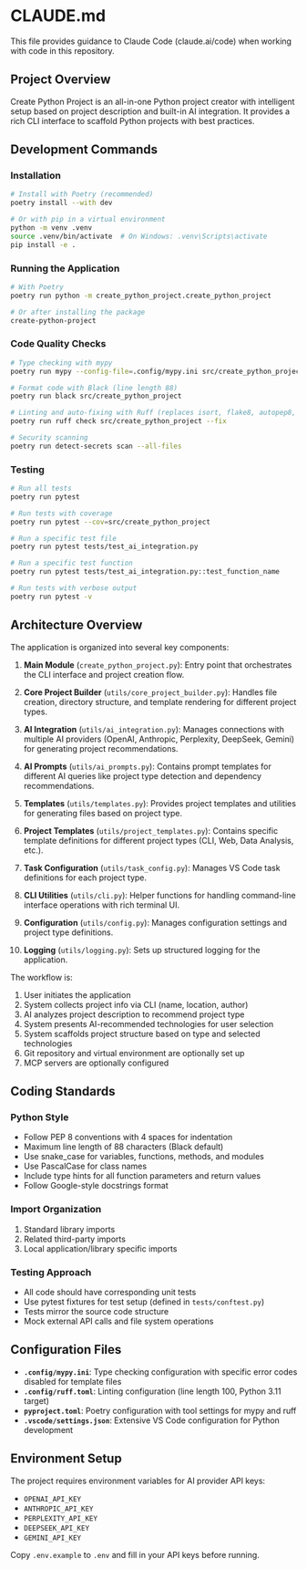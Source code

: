 # CLAUDE.md

This file provides guidance to Claude Code (claude.ai/code) when working with code in this repository.

## Project Overview

Create Python Project is an all-in-one Python project creator with intelligent setup based on project description and built-in AI integration. It provides a rich CLI interface to scaffold Python projects with best practices.

## Development Commands

### Installation

```bash
# Install with Poetry (recommended)
poetry install --with dev

# Or with pip in a virtual environment
python -m venv .venv
source .venv/bin/activate  # On Windows: .venv\Scripts\activate
pip install -e .
```

### Running the Application

```bash
# With Poetry
poetry run python -m create_python_project.create_python_project

# Or after installing the package
create-python-project
```

### Code Quality Checks

```bash
# Type checking with mypy
poetry run mypy --config-file=.config/mypy.ini src/create_python_project

# Format code with Black (line length 88)
poetry run black src/create_python_project

# Linting and auto-fixing with Ruff (replaces isort, flake8, autopep8, pyupgrade, autoflake)
poetry run ruff check src/create_python_project --fix

# Security scanning
poetry run detect-secrets scan --all-files
```

### Testing

```bash
# Run all tests
poetry run pytest

# Run tests with coverage
poetry run pytest --cov=src/create_python_project

# Run a specific test file
poetry run pytest tests/test_ai_integration.py

# Run a specific test function
poetry run pytest tests/test_ai_integration.py::test_function_name

# Run tests with verbose output
poetry run pytest -v
```

## Architecture Overview

The application is organized into several key components:

1. **Main Module** (`create_python_project.py`): Entry point that orchestrates the CLI interface and project creation flow.

2. **Core Project Builder** (`utils/core_project_builder.py`): Handles file creation, directory structure, and template rendering for different project types.

3. **AI Integration** (`utils/ai_integration.py`): Manages connections with multiple AI providers (OpenAI, Anthropic, Perplexity, DeepSeek, Gemini) for generating project recommendations.

4. **AI Prompts** (`utils/ai_prompts.py`): Contains prompt templates for different AI queries like project type detection and dependency recommendations.

5. **Templates** (`utils/templates.py`): Provides project templates and utilities for generating files based on project type.

6. **Project Templates** (`utils/project_templates.py`): Contains specific template definitions for different project types (CLI, Web, Data Analysis, etc.).

7. **Task Configuration** (`utils/task_config.py`): Manages VS Code task definitions for each project type.

8. **CLI Utilities** (`utils/cli.py`): Helper functions for handling command-line interface operations with rich terminal UI.

9. **Configuration** (`utils/config.py`): Manages configuration settings and project type definitions.

10. **Logging** (`utils/logging.py`): Sets up structured logging for the application.

The workflow is:
1. User initiates the application
2. System collects project info via CLI (name, location, author)
3. AI analyzes project description to recommend project type
4. System presents AI-recommended technologies for user selection
5. System scaffolds project structure based on type and selected technologies
6. Git repository and virtual environment are optionally set up
7. MCP servers are optionally configured

## Coding Standards

### Python Style
- Follow PEP 8 conventions with 4 spaces for indentation
- Maximum line length of 88 characters (Black default)
- Use snake_case for variables, functions, methods, and modules
- Use PascalCase for class names
- Include type hints for all function parameters and return values
- Follow Google-style docstrings format

### Import Organization
1. Standard library imports
2. Related third-party imports
3. Local application/library specific imports

### Testing Approach
- All code should have corresponding unit tests
- Use pytest fixtures for test setup (defined in `tests/conftest.py`)
- Tests mirror the source code structure
- Mock external API calls and file system operations

## Configuration Files

- **`.config/mypy.ini`**: Type checking configuration with specific error codes disabled for template files
- **`.config/ruff.toml`**: Linting configuration (line length 100, Python 3.11 target)
- **`pyproject.toml`**: Poetry configuration with tool settings for mypy and ruff
- **`.vscode/settings.json`**: Extensive VS Code configuration for Python development

## Environment Setup

The project requires environment variables for AI provider API keys:
- `OPENAI_API_KEY`
- `ANTHROPIC_API_KEY`
- `PERPLEXITY_API_KEY`
- `DEEPSEEK_API_KEY`
- `GEMINI_API_KEY`

Copy `.env.example` to `.env` and fill in your API keys before running.